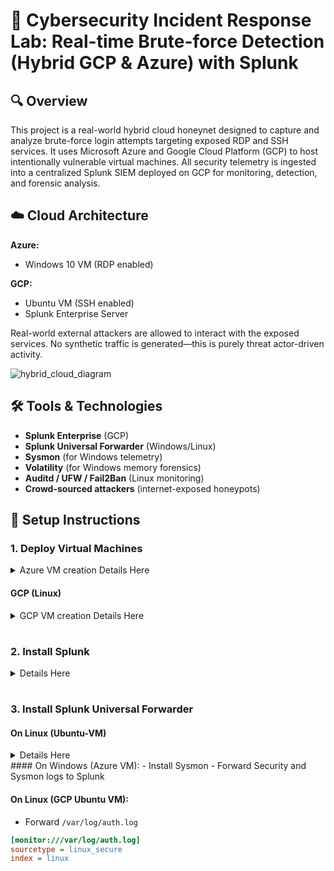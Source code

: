 # 🔐 Cybersecurity Incident Response Lab: Real-time Brute-force Detection (Hybrid GCP & Azure) with Splunk

## 🔍 Overview

This project is a real-world hybrid cloud honeynet designed to capture and analyze brute-force login attempts targeting exposed RDP and SSH services. It uses Microsoft Azure and Google Cloud Platform (GCP) to host intentionally vulnerable virtual machines. All security telemetry is ingested into a centralized Splunk SIEM deployed on GCP for monitoring, detection, and forensic analysis.
## ☁️ Cloud Architecture

**Azure:**
- Windows 10 VM (RDP enabled)

**GCP:**
- Ubuntu VM (SSH enabled)
- Splunk Enterprise Server

Real-world external attackers are allowed to interact with the exposed services. No synthetic traffic is generated—this is purely threat actor-driven activity.


![hybrid_cloud_diagram](https://github.com/user-attachments/assets/2a054a08-06b1-43da-9c97-6da242556081)



## 🛠 Tools & Technologies

- **Splunk Enterprise** (GCP)
- **Splunk Universal Forwarder** (Windows/Linux)
- **Sysmon** (for Windows telemetry)
- **Volatility** (for Windows memory forensics)
- **Auditd / UFW / Fail2Ban** (Linux monitoring)
- **Crowd-sourced attackers** (internet-exposed honeypots)

## 🔧 Setup Instructions

### 1. Deploy Virtual Machines
    
  <details><summary>Azure VM creation Details Here</summary>
# Azure VM Creation Guide

This guide provides step-by-step instructions for creating a Virtual Machine (VM) in Azure using the Azure Portal. Each step includes images for better visualization.

## Step 1: Log in to the Azure Portal
1. **Open your web browser** and navigate to the 

2. **Sign in** with your Azure account credentials.

---

## Step 2: Create a New Resource
1. On the Azure Portal dashboard, click on **"Create a resource"** in the left-hand menu.



2. In the "Search the Marketplace" box, type **"Virtual Machine"** and select **"Virtual Machine"** from the dropdown options.

   <img width="689" alt="Screenshot 2024-10-26 181711" src="https://github.com/user-attachments/assets/0194a6e9-9626-4f80-9841-6a45570312a2">


---

## Step 3: Configure Basic Settings
1. **Subscription**: Select the Azure subscription you want to use.
2. **Resource Group**:
   - Create a new resource group by clicking **"Create new"** or select an existing one from the dropdown.
  
   <img width="598" alt="Screenshot 2024-10-26 181619" src="https://github.com/user-attachments/assets/19aa5c91-d26b-4c4b-ac29-45dc83c6e8b2">
   


3. **Virtual Machine Name**: Enter a name for your VM.
4. **Region**: Choose the region where you want your VM to be located (e.g., East US, West Europe).
5. **Availability Options**: Select any availability options based on your needs.
6. **Image**: Choose the operating system you want to use (e.g., Windows Server, Ubuntu).
7. **Size**: Click on the **"Select size"** link to choose the VM size.

<img width="608" alt="Screenshot 2024-10-26 181823" src="https://github.com/user-attachments/assets/eed8f37c-030b-4e6c-abb4-fa41e0ad97b3">

<img width="580" alt="Screenshot 2024-10-26 181920" src="https://github.com/user-attachments/assets/04313f7d-4137-4116-8150-4de708ffd8df">


---

## Step 4: Configure Administrator Account
1. **Username**: Enter the administrator username for your VM.
2. **Password**: Create and confirm a password for the admin account.
3. **Inbound Port Rules**: Select the ports you want to allow.

<img width="583" alt="Screenshot 2024-10-26 191651" src="https://github.com/user-attachments/assets/7544cec1-32af-4b02-877e-e91eaf561f96">

<img width="589" alt="Screenshot 2024-10-26 191900" src="https://github.com/user-attachments/assets/043332d0-a96c-485f-8996-37b3a6fb462c">


---

## Step 5: Configure Networking
1. **Virtual Network**: Choose an existing virtual network or create a new one.
2. **Subnet**: Select a subnet from the dropdown or create a new one.
3. **Public IP**: Ensure you have a public IP assigned to your VM.
4. **Network Security Group**: Select the default option or create a new NSG.

 
<img width="596" alt="Screenshot 2024-10-26 182038" src="https://github.com/user-attachments/assets/131fb72d-030d-41af-95c7-9df1c0b5308c">


---

## Step 6: Configure Management Options
1. **Monitoring**: Choose whether to enable monitoring options, but I will leave it as default.
2. **Identity and Access Management**: If needed, enable managed identity for Azure resources.

   <img width="585" alt="Screenshot 2024-10-26 182108" src="https://github.com/user-attachments/assets/5e0350b8-aa30-423b-8118-004e6e2bc8de">


---


   

---

## Step 7: Review and Create
1. Click on the **"Review + create"** button at the bottom of the page.

<img width="562" alt="Screenshot 2024-10-26 182157" src="https://github.com/user-attachments/assets/5e0114e8-6257-4266-92a2-1fde16061133">


2. Review your settings and click **"Create"** to start the deployment.

---

## Step 8: Wait for Deployment
1. Azure will begin deploying your VM. You will see a progress screen.

   <img width="856" alt="Screenshot 2024-10-26 191157" src="https://github.com/user-attachments/assets/17964e35-4b88-48ae-abff-e58bae0d4182">


2. Once the deployment is complete, you will receive a notification.

---

## Step 9: Access Your VM
1. Go to the **"Virtual machines"** section in the Azure Portal.
2. Click on the VM you just created.
3. To connect to your VM:
   - For Windows VMs, search and click select **"RDP"**.
   - For Linux VMs, search powershell for window and sign-in using your **"SSH"** credentials which include your username and public IP and password

  <img width="304" alt="Screenshot 2024-10-26 182438" src="https://github.com/user-attachments/assets/0cd778b7-9a80-46fa-9320-e362597c8123">

<img width="574" alt="Screenshot 2024-10-26 182352" src="https://github.com/user-attachments/assets/75059cf7-c9d6-4d9a-bbb1-59580cb9ca23">

---

## Conclusion
You have successfully created a Virtual Machine in Azure using the Azure Portal! From here, you can configure your VM further, install applications, or use it for testing and development. 

Azure (Windows)
- Open port 3389 (RDP)
- Set weak credentials for testing
</details>



#### GCP (Linux)
<details><summary>GCP VM creation Details Here</summary>

Here’s a step-by-step guide to create a Linux (Ubuntu) VM on Google Cloud Platform (GCP):

✅ Step 1: Set Up a Google Cloud Project
- Go to Google Cloud Console.

- Click on the project drop-down (top-left next to Google Cloud logo).

- Select an existing project or click "New Project".

- Give it a name, optionally set a billing account, then click "Create".

✅ Step 2: Enable Compute Engine API
1. In the GCP Console, navigate to: 

bash 

`` Navigation Menu > Compute Engine > VM instances ``

![Screenshot 2025-05-21 143501](https://github.com/user-attachments/assets/d0ba917b-8bd9-404d-823b-d1eaba2d21a1)

2. Click "Enable" to activate the Compute Engine API if prompted. This may take a few moments.

✅ Step 3: Create a VM Instance
Once you're on the VM instances page, click "Create Instance".

![Screenshot 2025-05-21 143554](https://github.com/user-attachments/assets/bddb843a-7b9a-45cc-972d-5d8839e50d74)


## Configure the VM:
Name: Choose a name (e.g., ubuntu-vm-demo)

![Screenshot 2025-05-21 143619](https://github.com/user-attachments/assets/23b1849d-80ee-4c39-b59d-575be10a0eda)


Region & Zone: Pick your preferred region and zone (e.g., us-central1-a)

Machine Configuration:

Series: E2 (cost-efficient) or N2 if you need more power.

![Screenshot 2025-05-21 143656](https://github.com/user-attachments/assets/0ca813ab-9fa0-48e4-9f65-ab81de7a7535)


Machine type: e2-medium (2 vCPU, 4 GB RAM) is a common choice.

## Boot Disk (OS):
Click on “Change” under the Boot disk section.

![Screenshot 2025-05-21 143743](https://github.com/user-attachments/assets/ae659eb2-75bd-4c6b-891c-04abe061bcc0)


Choose:

Operating System: Ubuntu

![Screenshot 2025-05-21 143755](https://github.com/user-attachments/assets/c9dd2967-d658-40a0-9b12-38a74ee707ce)

Version: Ubuntu 22.04 LTS (or latest available)

Boot disk type: Standard persistent disk (for cost-saving) or SSD (for performance)

Click Select

## Firewall:
Under Firewall, check:

✅ "Allow HTTP traffic" (if you’ll host a web server)

✅ "Allow HTTPS traffic"

![Screenshot 2025-05-21 143838](https://github.com/user-attachments/assets/90c8b511-594e-4e48-a857-007ef965ddee)


✅ Step 4: Create the VM
Click the “Create” button at the bottom.

![Screenshot 2025-07-03 142507](https://github.com/user-attachments/assets/5a2b7b30-4854-453f-98fd-0b7a49736bdb)


GCP will now provision your Ubuntu VM. This may take 30–60 seconds.

✅ Step 5: Connect to the VM (via SSH)
Once your instance is running:

On the VM list, click "SSH" next to your instance.

![Screenshot 2025-07-04 172823](https://github.com/user-attachments/assets/3b484150-4e84-4d68-b5e8-c70fbd76bc22)


It will open a browser-based SSH terminal.


You now have shell access to your Ubuntu VM!

![Screenshot 2025-07-04 172950](https://github.com/user-attachments/assets/f0838dea-2ad7-4793-bb8e-ac4f15215396)


- Open port 22 (SSH)
- Monitor `/var/log/auth.log`
</details>


#
### 2. Install Splunk  
<details><summary>Details Here</summary>

Let's walk through the Splunk installation process step by step. Splunk is a powerful platform for searching, monitoring, and analyzing machine-generated big data. The process can vary slightly depending on your operating system, but I'll guide you through the basic installation on Linux and Windows.

✅ 1. Download Splunk
For Linux (DEB):
- Visit the Splunk download page. ``https://www.splunk.com/en_us/download``
- Sign-in or create an account and it would give you access to the download page.

Choose the version for Linux (RPM/DEB) depending on your system architecture:

But for this Project I will be using DED for Debian-based systems (Ubuntu, etc.)

![Screenshot 2025-07-04 175645](https://github.com/user-attachments/assets/d8ecdf25-4465-4f13-bcd2-90a87963ba22)


DEB-based (Ubuntu, Debian):
- Open a terminal. 
- Paste the deb command you copied : ``  sudo wget -O splunkforwarder-9.4.3-237ebbd22314-linux-amd64.deb "https://download.splunk.com/products/universalforwarder/releases/9.4.3/linux/splunkforwarder-9.4.3-237ebbd22314-linux-amd64.deb" ``
- 
![Screenshot 2025-07-04 175245](https://github.com/user-attachments/assets/388c59c9-e090-4a7c-8e9e-9a2c952ff58f)

  
- Install the downloaded .deb package using dpkg. `` sudo dpkg -i ``

✅ 2. Start Splunk
Linux:
1. After installation, you need to start Splunk from the command line. Go to the directory where Splunk is installed:

``cd /opt/splunk/bin``

2. Start Splunk:

   ``sudo ./splunk start --accept-license``

  - Important: The --accept-license flag ensures that you accept the Splunk license agreement.

  - Splunk will prompt you to create a username and password for the admin account.

    #
✅ 3. Access Splunk Web Interface
Once Splunk is running, you can access the web interface to start configuring and using Splunk.

Open a web browser and navigate to:

For local installation: http://localhost:8000

For remote installation: http://<server-ip>:8000

You should be prompted to log in with the admin username and password you created during the installation process.

    ![Screenshot 2025-07-04 194003](https://github.com/user-attachments/assets/0be0b141-9aea-4303-91fe-d476bc38fa2b)


</details>


#
### 3. Install Splunk Universal Forwarder

#### On Linux (Ubuntu-VM)
<details><summary>Details Here</summary>

✅ Step 1: Download the Forwarder


Go to: https://www.splunk.com/en_us/download/universal-forwarder.html


Or use terminal: 


``  sudo wget -O splunkforwarder-9.4.3-237ebbd22314-linux-amd64.deb "https://download.splunk.com/products/universalforwarder/releases/9.4.3/linux/splunkforwarder-9.4.3-237ebbd22314-linux-amd64.deb"
``

✅ Step 2: Install the Forwarder


Running the following dkpg install to install the package:


``
sudo dpkg -i splunkforwarder-*.deb
``

![Screenshot 2025-07-08 150328](https://github.com/user-attachments/assets/e57de7fc-3324-4fe4-b30a-ffa408093a4b)


✅ Step 3: Start & Enable Splunk



After downloading and installing the fowarder, go ahead and start the forwarder and also **set admin credentials when prompted.**


``
sudo /opt/splunkforwarder/bin/splunk start --accept-license
sudo /opt/splunkforwarder/bin/splunk enable boot-start
``

![Screenshot 2025-07-08 163532](https://github.com/user-attachments/assets/5017f223-0450-4291-af5c-8847b84fd2bd)


![Screenshot 2025-07-08 163723](https://github.com/user-attachments/assets/50c496ec-4d5e-4504-9bb6-897847f6a129)



✅ Step 4: Configure Receiving Indexer:

Use previously set admin credentials when prompted


``
sudo /opt/splunkforwarder/bin/splunk add forward-server <splunk-indexer-ip>:9997
``

✅ Step 5: Monitor Log Files (e.g., SSH auth logs)


You will be asked to provide admin credentias . Use previously set admin credentials when prompted


``
sudo /opt/splunkforwarder/bin/splunk add monitor /var/log/auth.log -sourcetype linux_secure -index linux
``


![Screenshot 2025-07-08 165311](https://github.com/user-attachments/assets/b7831201-33e1-401f-98f9-cdda9a0bd7b5)



✅ Step 6: Restart the Forwarder


``
sudo /opt/splunkforwarder/bin/splunk restart
``


✅ Verify:


It Should show Configured and Active. you are good to go now! 
logs should be forwarded now to your indexer.



``
sudo /opt/splunkforwarder/bin/splunk list forward-server
``


![Screenshot 2025-07-08 165443](https://github.com/user-attachments/assets/45baf2ea-e87e-4478-9670-fa94d87e22ef)

</details>
#### On Windows (Azure VM):
- Install Sysmon
- Forward Security and Sysmon logs to Splunk

#### On Linux (GCP Ubuntu VM):
- Forward `/var/log/auth.log`

```ini
[monitor:///var/log/auth.log]
sourcetype = linux_secure
index = linux
```

